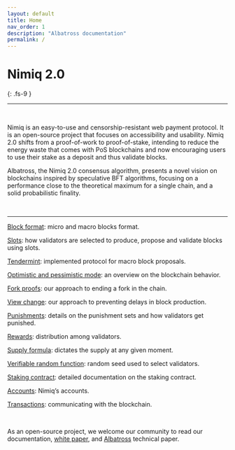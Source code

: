 ```yaml
---
layout: default
title: Home
nav_order: 1
description: "Albatross documentation"
permalink: /
---
```



# Nimiq 2.0
{: .fs-9 }

---

<br />

Nimiq is an easy-to-use and censorship-resistant web payment protocol. It is an open-source project that focuses on accessibility and usability. Nimiq 2.0 shifts from a proof-of-work to proof-of-stake, intending to reduce the energy waste that comes with PoS blockchains and now encouraging users to use their stake as a deposit and thus validate blocks.

Albatross, the Nimiq 2.0 consensus algorithm, presents a novel vision on blockchains inspired by speculative BFT algorithms, focusing on a performance close to the theoretical maximum for a single chain, and a solid probabilistic finality.

<br />

---


[Block format](/docs/block-format): micro and macro blocks format.

[Slots](/docs/slots): how validators are selected to produce, propose and validate blocks using slots.

[Tendermint](/docs/tendermint): implemented protocol for macro block proposals.

[Optimistic and pessimistic mode](/docs/behavior-modes): an overview on the blockchain behavior.

[Fork proofs](/docs/fork-proofs): our approach to ending a fork in the chain.

[View change](/docs/view-change): our approach to preventing delays in block production.

[Punishments](/docs/punishments): details on the punishment sets and how validators get punished.

[Rewards](/docs/rewards): distribution among validators.

[Supply formula](/docs/supply-formula): dictates the supply at any given moment.

[Verifiable random function](/docs/vrf): random seed used to select validators.

[Staking contract](/docs/staking-contract): detailed documentation on the staking contract.

[Accounts](/docs/accounts): Nimiq’s accounts.

[Transactions](/docs/transactions): communicating with the blockchain.

<br />

As an open-source project, we welcome our community to read our documentation, [white paper](https://www.nimiq.com/whitepaper/), and [Albatross](https://arxiv.org/pdf/1903.01589.pdf) technical paper.